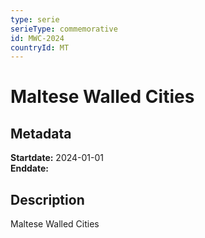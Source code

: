 ```yaml
---
type: serie
serieType: commemorative
id: MWC-2024
countryId: MT
---
```


# Maltese Walled Cities

## Metadata

**Startdate:** 2024-01-01\
**Enddate:**

## Description

Maltese Walled Cities
